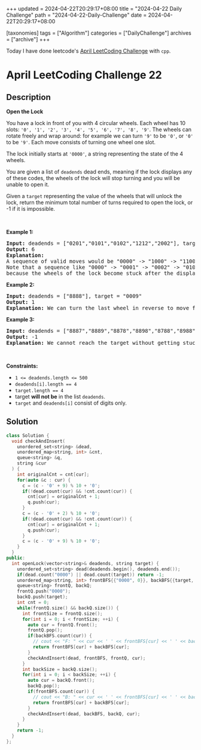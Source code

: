+++
updated = 2024-04-22T20:29:17+08:00
title = "2024-04-22 Daily Challenge"
path = "2024-04-22-Daily-Challenge"
date = 2024-04-22T20:29:17+08:00

[taxonomies]
tags = ["Algorithm"]
categories = ["DailyChallenge"]
archives = ["archive"]
+++

Today I have done leetcode's [April LeetCoding Challenge](https://leetcode.com/problems/open-the-lock/) with `cpp`.

<!-- more -->

# April LeetCoding Challenge 22

## Description

**Open the Lock**

<p>You have a lock in front of you with 4 circular wheels. Each wheel has 10 slots: <code>&#39;0&#39;, &#39;1&#39;, &#39;2&#39;, &#39;3&#39;, &#39;4&#39;, &#39;5&#39;, &#39;6&#39;, &#39;7&#39;, &#39;8&#39;, &#39;9&#39;</code>. The wheels can rotate freely and wrap around: for example we can turn <code>&#39;9&#39;</code> to be <code>&#39;0&#39;</code>, or <code>&#39;0&#39;</code> to be <code>&#39;9&#39;</code>. Each move consists of turning one wheel one slot.</p>

<p>The lock initially starts at <code>&#39;0000&#39;</code>, a string representing the state of the 4 wheels.</p>

<p>You are given a list of <code>deadends</code> dead ends, meaning if the lock displays any of these codes, the wheels of the lock will stop turning and you will be unable to open it.</p>

<p>Given a <code>target</code> representing the value of the wheels that will unlock the lock, return the minimum total number of turns required to open the lock, or -1 if it is impossible.</p>

<p>&nbsp;</p>
<p><strong class="example">Example 1:</strong></p>

<pre>
<strong>Input:</strong> deadends = [&quot;0201&quot;,&quot;0101&quot;,&quot;0102&quot;,&quot;1212&quot;,&quot;2002&quot;], target = &quot;0202&quot;
<strong>Output:</strong> 6
<strong>Explanation:</strong> 
A sequence of valid moves would be &quot;0000&quot; -&gt; &quot;1000&quot; -&gt; &quot;1100&quot; -&gt; &quot;1200&quot; -&gt; &quot;1201&quot; -&gt; &quot;1202&quot; -&gt; &quot;0202&quot;.
Note that a sequence like &quot;0000&quot; -&gt; &quot;0001&quot; -&gt; &quot;0002&quot; -&gt; &quot;0102&quot; -&gt; &quot;0202&quot; would be invalid,
because the wheels of the lock become stuck after the display becomes the dead end &quot;0102&quot;.
</pre>

<p><strong class="example">Example 2:</strong></p>

<pre>
<strong>Input:</strong> deadends = [&quot;8888&quot;], target = &quot;0009&quot;
<strong>Output:</strong> 1
<strong>Explanation:</strong> We can turn the last wheel in reverse to move from &quot;0000&quot; -&gt; &quot;0009&quot;.
</pre>

<p><strong class="example">Example 3:</strong></p>

<pre>
<strong>Input:</strong> deadends = [&quot;8887&quot;,&quot;8889&quot;,&quot;8878&quot;,&quot;8898&quot;,&quot;8788&quot;,&quot;8988&quot;,&quot;7888&quot;,&quot;9888&quot;], target = &quot;8888&quot;
<strong>Output:</strong> -1
<strong>Explanation:</strong> We cannot reach the target without getting stuck.
</pre>

<p>&nbsp;</p>
<p><strong>Constraints:</strong></p>

<ul>
	<li><code>1 &lt;= deadends.length &lt;= 500</code></li>
	<li><code>deadends[i].length == 4</code></li>
	<li><code>target.length == 4</code></li>
	<li>target <strong>will not be</strong> in the list <code>deadends</code>.</li>
	<li><code>target</code> and <code>deadends[i]</code> consist of digits only.</li>
</ul>


## Solution

``` cpp
class Solution {
  void checkAndInsert(
    unordered_set<string> &dead,
    unordered_map<string, int> &cnt,
    queue<string> &q,
    string &cur
  ) {
    int originalCnt = cnt[cur];
    for(auto &c : cur) {
      c = (c - '0' + 9) % 10 + '0';
      if(!dead.count(cur) && !cnt.count(cur)) {
        cnt[cur] = originalCnt + 1;
        q.push(cur);
      }
      c = (c - '0' + 2) % 10 + '0';
      if(!dead.count(cur) && !cnt.count(cur)) {
        cnt[cur] = originalCnt + 1;
        q.push(cur);
      }
      c = (c - '0' + 9) % 10 + '0';
    }
  }
public:
  int openLock(vector<string>& deadends, string target) {
    unordered_set<string> dead(deadends.begin(), deadends.end());
    if(dead.count("0000") || dead.count(target)) return -1;
    unordered_map<string, int> frontBFS{{"0000", 0}}, backBFS{{target, 0}};
    queue<string> frontQ, backQ;
    frontQ.push("0000");
    backQ.push(target);
    int cnt = 0;
    while(frontQ.size() && backQ.size()) {
      int frontSize = frontQ.size();
      for(int i = 0; i < frontSize; ++i) {
        auto cur = frontQ.front();
        frontQ.pop();
        if(backBFS.count(cur)) {
          // cout << "F: " << cur << ' ' << frontBFS[cur] << ' ' << backBFS[cur] << endl;
          return frontBFS[cur] + backBFS[cur];
        }
        checkAndInsert(dead, frontBFS, frontQ, cur);
      }
      int backSize = backQ.size();
      for(int i = 0; i < backSize; ++i) {
        auto cur = backQ.front();
        backQ.pop();
        if(frontBFS.count(cur)) {
          // cout << "B: " << cur << ' ' << frontBFS[cur] << ' ' << backBFS[cur] << endl;
          return frontBFS[cur] + backBFS[cur];
        }
        checkAndInsert(dead, backBFS, backQ, cur);
      }
    }
    return -1;
  }
};
```
